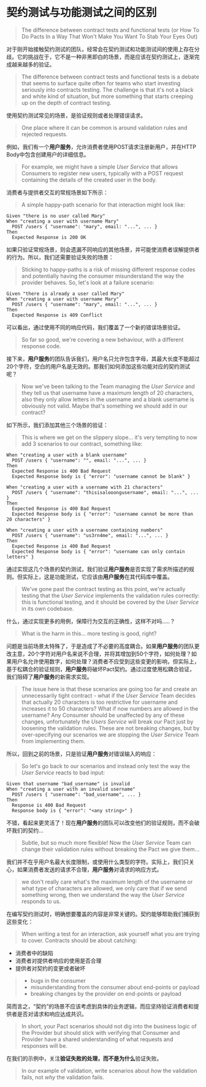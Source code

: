# 契约测试与功能测试之间的区别

> The difference between contract tests and functional tests (or How To Do Pacts In a Way That Won't Make You Want To Stab Your Eyes Out)


对于刚开始接触契约测试的团队，经常会在契约测试和功能测试间的使用上存在分歧。它的挑战在于，它不是一种非黑即白的场景，而是应该在契约测试上，逐渐完成越来越多的验证。

> The difference between contract tests and functional tests is a debate that seems to surface quite often for teams who start investing seriously into contracts testing. The challenge is that it's not a black and white kind of situation, but more something that starts creeping up on the depth of contract testing.

使用契约测试常见的场景，是验证规则或者处理错误请求。
> One place where it can be common is around validation rules and rejected requests.

例如，我们有一个**用户服务**，允许消费者使用POST请求注册新用户，并在HTTP Body中包含创建用户的详细信息。
> For example, we might have a simple *User Service* that allows Consumers to register new users, typically with a POST request containing the details of the created user in the body.

消费者与提供者交互的常规场景如下所示：
> A simple happy-path scenario for that interaction might look like:

```
Given "there is no user called Mary"
When "creating a user with username Mary"
  POST /users { "username": "mary", email: "...", ... }
Then
  Expected Response is 200 OK
```

如果只验证常规场景，则会遗漏不同响应的其他场景，并可能使消费者误解提供者的行为。所以，我们还需要验证失败的场景：
> Sticking to happy-paths is a risk of missing different response codes and potentially having the consumer misunderstand the way the provider behaves. So, let's look at a failure scenario:


```
Given "there is already a user called Mary"
When "creating a user with username Mary"
  POST /users { "username": "mary", email: "...", ... }
Then
  Expected Response is 409 Conflict
```

可以看出，通过使用不同的响应代码，我们覆盖了一个新的错误场景验证。
> So far so good, we're covering a new behaviour, with a different response code.

接下来，**用户服务**的团队告诉我们，用户名只允许包含字母，其最大长度不能超过20个字符，空白的用户名是无效的。那我们如何添加这些功能对应的契约测试呢？

> Now we've been talking to the Team managing the *User Service* and they tell us that username have a maximum length of 20 characters, also they only allow letters in the username and a blank username is obviously not valid. Maybe that's something we should add in our contract?

如下所示，我们添加其他三个场景的验证：
> This is where we get on the slippery slope... it's very tempting to now add 3 scenarios to our contract, something like:

```
When "creating a user with a blank username"
  POST /users { "username": "", email: "...", ... }
Then
  Expected Response is 400 Bad Request
  Expected Response body is { "error": "username cannot be blank" }
```

```
When "creating a user with a username with 21 characters"
  POST /users { "username": "thisisalooongusername", email: "...", ... }
Then
  Expected Response is 400 Bad Request
  Expected Response body is { "error": "username cannot be more than 20 characters" }
```

```
When "creating a user with a username containing numbers"
  POST /users { "username": "us3rn4me", email: "...", ... }
Then
  Expected Response is 400 Bad Request
  Expected Response body is { "error": "username can only contain letters" }
```

通过实现这几个场景的契约测试，我们验证**用户服务**是否实现了需求所描述的规则。但实际上，这是功能测试，它应该由**用户服务**在其代码库中覆盖。

> We've gone past the contract testing as this point, we're actually testing that the *User Service* implements the validation rules correctly: this is functional testing, and it should be covered by the *User Service* in its own codebase.

什么，通过实现更多的用例，保障行为交互的正确性，这样不对吗.....？
> What is the harm in this... more testing is good, right? 

问题是当前场景太特殊了，于是造成了不必要的高度耦合。如果**用户服务**的团队更改主意，20个字符对用户名来说不合理，并将其增加到50个字符，如何处理？如果用户名允许使用数字，如何处理？消费者不应受到这些变更的影响，但实际上，基于松耦合的验证规则，**用户服务**将破坏Pact契约。通过过度使用松耦合验证，我们阻碍了**用户服务**的新需求实现。
> The issue here is that these scenarios are going too far and create an unnecessarily tight contract - what if the *User Service* Team decides that actually 20 characters is too restrictive for username and increases it to 50 characters? What if now numbers are allowed in the username? Any Consumer should be unaffected by any of these changes, unfortunately the *Users Service* will break our Pact just by loosening the validation rules. These are not breaking changes, but by over-specifying our scenarios we are stopping the *User Service* Team from implementing them.

所以，回到之前的场景，只是验证**用户服务**对错误输入的响应：
> So let's go back to our scenarios and instead only test the way the *User Service* reacts to bad input:

```
Given that username "bad_username" is invalid
When "creating a user with an invalid username"
  POST /users { "username": "bad_username", ... }
Then
  Response is 400 Bad Request
  Response body is { "error": "<any string>" }
```

不错，看起来更灵活了！现在**用户服务**的团队可以改变他们的验证规则，而不会破坏我们的契约...
> Subtle, but so much more flexible! Now the *User Service* Team can change their validation rules without breaking the Pact we give them...

我们并不在乎用户名最大长度限制，或使用什么类型的字符。实际上，我们只关心，如果消费者发送的请求不合理，**用户服务**对请求的响应方式。
> we don't really care what's the maximum length of the username or what type of characters are allowed, we only care that if we send something wrong, then we understand the way the *User Service* responds to us.

在编写契约测试时，明确想要覆盖的内容是非常关键的。契约能够帮助我们捕获到这些变化：
> When writing a test for an interaction, ask yourself what you are trying to cover. Contracts should be about catching:

- 消费者中的缺陷
- 消费者对提供者响应的使用是否合理
- 提供者对契约的变更或者破坏
>- bugs in the consumer
>- misunderstanding from the consumer about end-points or payload
>- breaking changes by the provider on end-points or payload

简而言之，“契约”的场景不应该考虑到具体的业务逻辑，而应坚持验证消费者和提供者是否对请求和响应达成共识。
> In short, your Pact scenarios should not dig into the business logic of the Provider but should stick with verifying that Consumer and Provider have a shared understanding of what requests and responses will be. 

在我们的示例中，关注**验证失败的处理，而不是为什么**验证失败。
> In our example of validation, write scenarios about *how* the validation fails, not *why* the validation fails.
